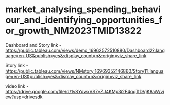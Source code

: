 # market_analysing_spending_behaviour_and_identifying_opportunities_for_growth_NM2023TMID13822

Dashboard and Story link - https://public.tableau.com/views/demo_16962572510880/Dashboard2?:language=en-US&publish=yes&:display_count=n&:origin=viz_share_link

Story link - https://public.tableau.com/views/NMstory_16969352146860/Story1?:language=en-US&publish=yes&:display_count=n&:origin=viz_share_link

video link - https://drive.google.com/file/d/1vSYdwxVS7yZJ4KMp3i2F4qqTtDVjK8aW/view?usp=drivesdk
